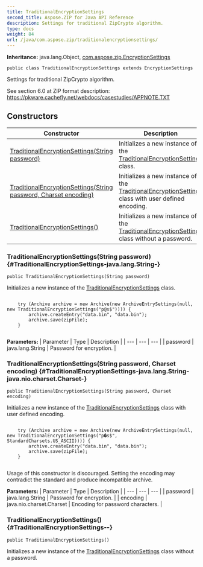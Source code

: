 ```yaml
---
title: TraditionalEncryptionSettings
second_title: Aspose.ZIP for Java API Reference
description: Settings for traditional ZipCrypto algorithm.
type: docs
weight: 84
url: /java/com.aspose.zip/traditionalencryptionsettings/
---
```


**Inheritance:**
java.lang.Object, [com.aspose.zip.EncryptionSettings](../../com.aspose.zip/encryptionsettings)
```
public class TraditionalEncryptionSettings extends EncryptionSettings
```

Settings for traditional ZipCrypto algorithm.

See section 6.0 at ZIP format description: https://pkware.cachefly.net/webdocs/casestudies/APPNOTE.TXT
## Constructors

| Constructor | Description |
| --- | --- |
| [TraditionalEncryptionSettings(String password)](#TraditionalEncryptionSettings-java.lang.String-) | Initializes a new instance of the [TraditionalEncryptionSettings](../../com.aspose.zip/traditionalencryptionsettings) class. |
| [TraditionalEncryptionSettings(String password, Charset encoding)](#TraditionalEncryptionSettings-java.lang.String-java.nio.charset.Charset-) | Initializes a new instance of the [TraditionalEncryptionSettings](../../com.aspose.zip/traditionalencryptionsettings) class with user defined encoding. |
| [TraditionalEncryptionSettings()](#TraditionalEncryptionSettings--) | Initializes a new instance of the [TraditionalEncryptionSettings](../../com.aspose.zip/traditionalencryptionsettings) class without a password. |
### TraditionalEncryptionSettings(String password) {#TraditionalEncryptionSettings-java.lang.String-}
```
public TraditionalEncryptionSettings(String password)
```


Initializes a new instance of the [TraditionalEncryptionSettings](../../com.aspose.zip/traditionalencryptionsettings) class.

```

    try (Archive archive = new Archive(new ArchiveEntrySettings(null, new TraditionalEncryptionSettings("p@s$")))) {
        archive.createEntry("data.bin", "data.bin");
        archive.save(zipFile);
    }
 
```



**Parameters:**
| Parameter | Type | Description |
| --- | --- | --- |
| password | java.lang.String | Password for encryption. |

### TraditionalEncryptionSettings(String password, Charset encoding) {#TraditionalEncryptionSettings-java.lang.String-java.nio.charset.Charset-}
```
public TraditionalEncryptionSettings(String password, Charset encoding)
```


Initializes a new instance of the [TraditionalEncryptionSettings](../../com.aspose.zip/traditionalencryptionsettings) class with user defined encoding.

```

    try (Archive archive = new Archive(new ArchiveEntrySettings(null, new TraditionalEncryptionSettings("p�s$", StandardCharsets.US_ASCII)))) {
        archive.createEntry("data.bin", "data.bin");
        archive.save(zipFile);
    }
 
```

Usage of this constructor is discouraged. Setting the encoding may contradict the standard and produce incompatible archive.

**Parameters:**
| Parameter | Type | Description |
| --- | --- | --- |
| password | java.lang.String | Password for encryption. |
| encoding | java.nio.charset.Charset | Encoding for password characters. |

### TraditionalEncryptionSettings() {#TraditionalEncryptionSettings--}
```
public TraditionalEncryptionSettings()
```


Initializes a new instance of the [TraditionalEncryptionSettings](../../com.aspose.zip/traditionalencryptionsettings) class without a password.

